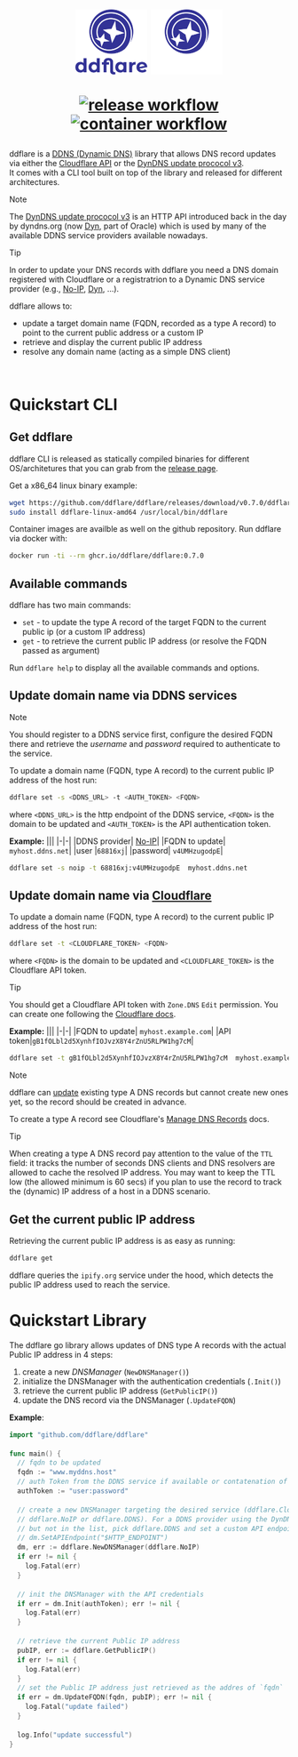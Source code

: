 <h1 align="center">
  <img align="center" style="padding-bottom:10px" src="https://raw.githubusercontent.com/ddflare/ddflare/refs/heads/main/assets/logo/ddflare-logotype.svg#gh-light-mode-only" width=130 alt="logo">
  <img align="center" style="padding-bottom:10px" src="https://raw.githubusercontent.com/ddflare/ddflare/refs/heads/main/assets/logo/ddflare-logotype-dark.svg#gh-dark-mode-only" width=130 alt="logo">
  <br>

  [![release workflow](https://github.com/ddflare/ddflare/actions/workflows/build.yaml/badge.svg)](https://github.com/ddflare/ddflare/actions/workflows/build.yaml)
  [![container workflow](https://github.com/ddflare/ddflare/actions/workflows/container-image.yaml/badge.svg)](https://github.com/ddflare/ddflare/actions/workflows/container-image.yaml)
</h1>

ddflare is a [DDNS (Dynamic DNS)](https://en.wikipedia.org/wiki/Dynamic_DNS) library that allows DNS record
updates via either the [Cloudflare API](https://developers.cloudflare.com/api/) or
the [DynDNS update prococol v3](https://help.dyn.com/remote-access-api/perform-update/).
<br>
It comes with a CLI tool built on top of the library and released for different architectures.

>[!NOTE]
>The [DynDNS update prococol v3](https://help.dyn.com/remote-access-api/) is an HTTP API introduced
>back in the day by dyndns.org (now [Dyn](https://account.dyn.com/), part of Oracle) which is used by
>many of the available DDNS service providers available nowadays.

>[!TIP]
>In order to update your DNS records with ddflare you need a DNS domain registered with Cloudflare
>or a registratrion to a Dynamic DNS service provider
>(e.g., [No-IP](https://www.noip.com), [Dyn](https://account.dyn.com/), ...).

ddflare allows to:
* update a target domain name (FQDN, recorded as a type A record) to point to the current public address
or a custom IP
* retrieve and display the current public IP address
* resolve any domain name (acting as a simple DNS client)

<br>

Quickstart CLI
====
Get ddflare
----
ddflare CLI is released as statically compiled binaries for different OS/architetures that you can grab
from the [release page](https://github.com/ddflare/ddflare/releases/latest).

Get a x86_64 linux binary example:
```bash
wget https://github.com/ddflare/ddflare/releases/download/v0.7.0/ddflare-linux-amd64
sudo install ddflare-linux-amd64 /usr/local/bin/ddflare
```

Container images are availble as well on the github repository. Run ddflare
via docker with:

```bash
docker run -ti --rm ghcr.io/ddflare/ddflare:0.7.0
```

Available commands
----
ddflare has two main commands:
* `set` - to update the type A record of the target FQDN
to the current public ip (or a custom IP address)
* `get` - to retrieve the current public IP address
(or resolve the FQDN passed as argument)

Run `ddflare help` to display all the available commands and options.

Update domain name via DDNS services
----
>[!NOTE]
>You should register to a DDNS service first, configure the desired FQDN there and retrieve the
>_username_ and _password_ required to authenticate to the service.

To update a domain name (FQDN, type A record) to the current public IP address of the host run:

```bash
ddflare set -s <DDNS_URL> -t <AUTH_TOKEN> <FQDN>
```
where `<DDNS_URL>` is the http endpoint of the DDNS service,
`<FQDN>` is the domain to be updated and `<AUTH_TOKEN>` is the API authentication token.

**Example:**
|||
|-|-|
|DDNS provider| [No-IP](https://www.noip.com/)|
|FQDN to update| `myhost.ddns.net`|
|user |`68816xj`|
|password| `v4UMHzugodpE`|
```bash
ddflare set -s noip -t 68816xj:v4UMHzugodpE  myhost.ddns.net
```

Update domain name via [Cloudflare](https://www.cloudflare.com/)
----
To update a domain name (FQDN, type A record) to the current public IP address of the host run:

```bash
ddflare set -t <CLOUDFLARE_TOKEN> <FQDN>
```
where `<FQDN>` is the domain to be updated and `<CLOUDFLARE_TOKEN>` is the Cloudflare API token.

>[!TIP]
>You should get a Cloudflare API token with `Zone.DNS` `Edit` permission.
>You can create one following the
>[Cloudflare docs](https://developers.cloudflare.com/fundamentals/api/get-started/create-token/).

**Example:**
|||
|-|-|
|FQDN to update| `myhost.example.com`|
|API token|`gB1fOLbl2d5XynhfIOJvzX8Y4rZnU5RLPW1hg7cM`|
```bash
ddflare set -t gB1fOLbl2d5XynhfIOJvzX8Y4rZnU5RLPW1hg7cM  myhost.example.com
```

>[!NOTE]
>ddflare can <ins>update</ins> existing type A DNS records but cannot create new ones yet, so the
>record should be created in advance.
>
>To create a type A record see Cloudflare's
>[Manage DNS Records](https://developers.cloudflare.com/dns/manage-dns-records/how-to/create-dns-records/)
>docs.

>[!TIP]
>When creating a type A DNS record pay attention to the value of the `TTL` field:
>it tracks the number of seconds DNS clients and DNS resolvers are allowed to
>cache the resolved IP address.
>You may want to keep the TTL low (the allowed minimum is 60 secs) if you plan to use the record
>to track the (dynamic) IP address of a host in a DDNS scenario.

Get the current public IP address
----
Retrieving the current public IP address is as easy as running:
```bash
ddflare get
```
ddflare queries the `ipify.org` service under the hood, which detects the public IP address used to reach the service.

Quickstart Library
====
The ddflare go library allows updates of DNS type A records with the actual Public IP address in 4 steps:
1. create a new _DNSManager_  (`NewDNSManager()`)
2. initialize the DNSManager with the authentication credentials (`.Init()`)
3. retrieve the current public IP address (`GetPublicIP()`)
4. update the DNS record via the DNSManager (`.UpdateFQDN`)


**Example**:
```go
import "github.com/ddflare/ddflare"

func main() {
  // fqdn to be updated
  fqdn := "www.myddns.host"
  // auth Token from the DDNS service if available or contatenation of user:password
  authToken := "user:password"

  // create a new DNSManager targeting the desired service (ddflare.Cloudflare,
  // ddflare.NoIP or ddflare.DDNS). For a DDNS provider using the DynDNS API v3
  // but not in the list, pick ddflare.DDNS and set a custom API endpoint with
  // dm.SetAPIEndpoint("$HTTP_ENDPOINT")
  dm, err := ddflare.NewDNSManager(ddflare.NoIP)
  if err != nil {
    log.Fatal(err)
  }

  // init the DNSManager with the API credentials
  if err = dm.Init(authToken); err != nil {
    log.Fatal(err)
  }

  // retrieve the current Public IP address
  pubIP, err := ddflare.GetPublicIP()
  if err != nil {
    log.Fatal(err)
  }
  // set the Public IP address just retrieved as the addres of `fqdn`
  if err = dm.UpdateFQDN(fqdn, pubIP); err != nil {
    log.Fatal("update failed")
  }

  log.Info("update successful")
}
```
